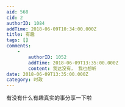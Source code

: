 ```yaml
---
aid: 568
cid: 2
authorID: 1084
addTime: 2018-06-09T10:34:00.000Z
title: 有趣
tags: []
comments:
    -
        authorID: 1052
        addTime: 2018-06-09T13:35:00.000Z
        content: 我这没有， 我也想听
date: 2018-06-09T13:35:00.000Z
category: 时政
---
```


有没有什么有趣真实的事分享一下啦
